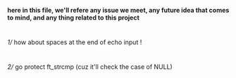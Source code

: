 **here in this file, we'll refere any issue we meet, any future idea that comes to mind, and any thing related to this project**
#
*1/* how about spaces at the end of echo input !
#
*2/* go protect ft_strcmp (cuz it'll check the case of NULL)

